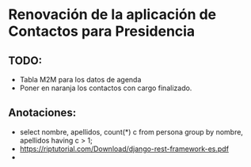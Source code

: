 # Renovación de la aplicación de Contactos para Presidencia

## TODO:
* Tabla M2M para los datos de agenda
* Poner en naranja los contactos con cargo finalizado.


## Anotaciones:
*  select nombre, apellidos, count(*) c from persona group by nombre, apellidos having c > 1;
*  https://riptutorial.com/Download/django-rest-framework-es.pdf
*  